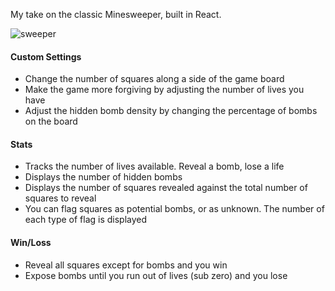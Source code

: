 My take on the classic Minesweeper, built in React. 

![sweeper](https://github.com/zcallanan/sweeper/raw/master/public/sweeper.png)

#### Custom Settings
- Change the number of squares along a side of the game board
- Make the game more forgiving by adjusting the number of lives you have
- Adjust the hidden bomb density by changing the percentage of bombs on the board

#### Stats
- Tracks the number of lives available. Reveal a bomb, lose a life
- Displays the number of hidden bombs
- Displays the number of squares revealed against the total number of squares to reveal
- You can flag squares as potential bombs, or as unknown. The number of each type of flag is displayed

#### Win/Loss
- Reveal all squares except for bombs and you win
- Expose bombs until you run out of lives (sub zero) and you lose
